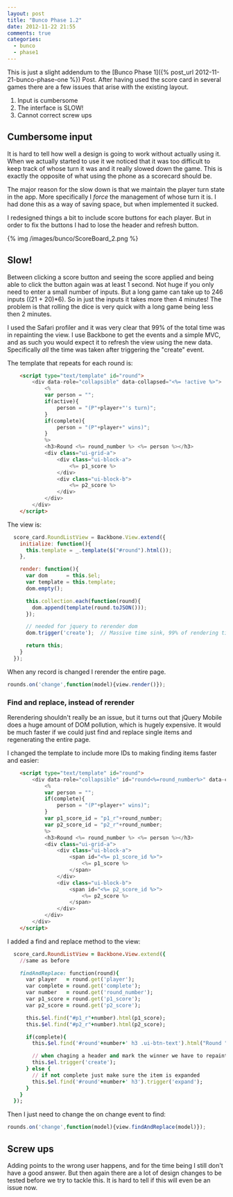 ```yaml
---
layout: post
title: "Bunco Phase 1.2"
date: 2012-11-22 21:55
comments: true
categories:
  - bunco
  - phase1
---
```


This is just a slight addendum to the [Bunco Phase 1]({%
  post_url 2012-11-21-bunco-phase-one %}) Post.  After having used the score card in several games there are a few issues that arise with the existing layout.

1. Input is cumbersome
1. The interface is SLOW!
1. Cannot correct screw ups

<!-- more -->

## Cumbersome input

It is hard to tell how well a design is going to work without actually using it.  When we actually started to use it we noticed that it was too difficult to keep track of whose turn it was and it really slowed down the game.  This is exactly the opposite of what using the phone as a scorecard should be.

The major reason for the slow down is that we maintain the player turn state in the app.  More specifically I _force_ the management of whose turn it is.  I had done this as a way of saving space, but when implemented it sucked.

I redesigned things a bit to include score buttons for each player.  But in order to fix the buttons I had to lose the header and refresh button.

{% img /images/bunco/ScoreBoard_2.png %}

## Slow!

Between clicking a score button and seeing the score applied and being able to click the button again was at least 1 second.  Not huge if you only need to enter a small number of inputs.  But a long game can take up to 246 inputs ((21 + 20)*6).  So in just the inputs it takes more then 4 minutes!  The problem is that rolling the dice is very quick with a long game being less then 2 minutes.

I used the Safari profiler and it was very clear that 99% of the total time was in repainting the view.  I use Backbone to get the events and a simple MVC, and as such you would expect it to refresh the view using the new data.  Specifically _all_ the time was taken after triggering the "create" event.

The template that repeats for each round is:

```html
    <script type="text/template" id="round">
        <div data-role="collapsible" data-collapsed="<%= !active %>">
            <%
            var person = "";
            if(active){
                person = "(P"+player+"'s turn)";
            }
            if(complete){
                person = "(P"+player+" wins)";
            }
            %>
            <h3>Round <%= round_number %> <%= person %></h3>
            <div class="ui-grid-a">
                <div class="ui-block-a">
                    <%= p1_score %>
                </div>
                <div class="ui-block-b">
                    <%= p2_score %>
                </div>
            </div>
        </div>
    </script>
```

The view is:

```javascript
  score_card.RoundListView = Backbone.View.extend({
    initialize: function(){
      this.template = _.template($("#round").html());
    },

    render: function(){
      var dom      = this.$el;
      var template = this.template;
      dom.empty();

      this.collection.each(function(round){
        dom.append(template(round.toJSON()));
      });

      // needed for jquery to rerender dom
      dom.trigger('create');  // Massive time sink, 99% of rendering time

      return this;
    }
  });
```

When any record is changed I rerender the entire page.

```javascript
rounds.on('change',function(model){view.render()});
```

### Find and replace, instead of rerender

Rerendering shouldn't really be an issue, but it turns out that jQuery Mobile does a huge amount of DOM pollution, which is hugely expensive.  It would be much faster if we could just find and replace single items and regenerating the entire page.

I changed the template to include more IDs to making finding items faster and easier:

```html
    <script type="text/template" id="round">
        <div data-role="collapsible" id="round<%=round_number%>" data-collapsed="<%= !active %>">
            <%
            var person = "";
            if(complete){
                person = "(P"+player+" wins)";
            }
            var p1_score_id = "p1_r"+round_number;
            var p2_score_id = "p2_r"+round_number;
            %>
            <h3>Round <%= round_number %> <%= person %></h3>
            <div class="ui-grid-a">
                <div class="ui-block-a">
                    <span id="<%= p1_score_id %>">
                        <%= p1_score %>
                    </span>
                </div>
                <div class="ui-block-b">
                    <span id="<%= p2_score_id %>">
                        <%= p2_score %>
                    </span>
                </div>
            </div>
        </div>
    </script>
```

I added a find and replace method to the view:

```ruby
  score_card.RoundListView = Backbone.View.extend({
    //same as before

    findAndReplace: function(round){
      var player   = round.get('player');
      var complete = round.get('complete');
      var number   = round.get('round_number');
      var p1_score = round.get('p1_score');
      var p2_score = round.get('p2_score');

      this.$el.find("#p1_r"+number).html(p1_score);
      this.$el.find("#p2_r"+number).html(p2_score);

      if(complete){
        this.$el.find('#round'+number+' h3 .ui-btn-text').html("Round "+number+" (P"+player+" wins)").trigger('collapse');

        // when chaging a header and mark the winner we have to repaint the entire page.
        this.$el.trigger('create');
      } else {
        // if not complete just make sure the item is expanded
        this.$el.find('#round'+number+' h3').trigger('expand');
      }
    }
  });
```

Then I just need to change the on change event to find:

```javascript
rounds.on('change',function(model){view.findAndReplace(model)});
```

## Screw ups

Adding points to the wrong user happens, and for the time being I still don't have a good answer.  But then again there are a lot of design changes to be tested before we try to tackle this.  It is hard to tell if this will even be an issue now.
